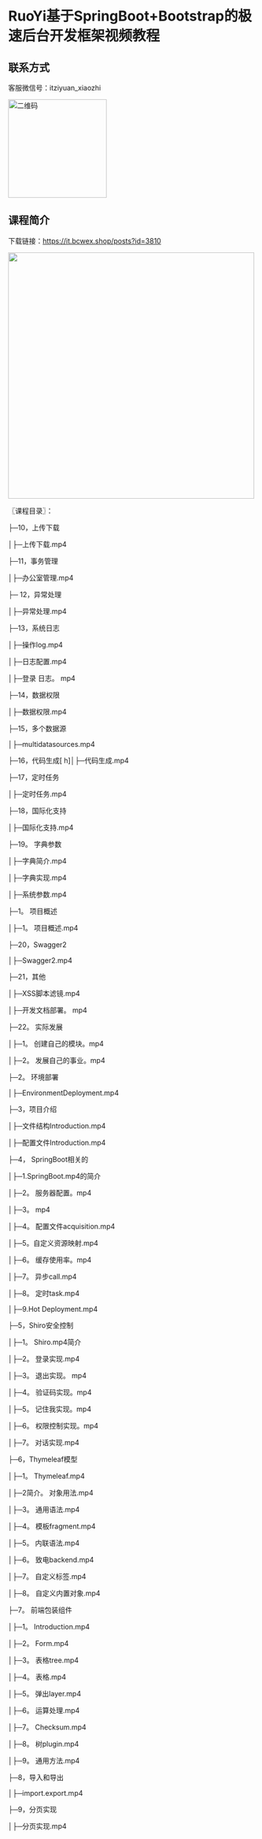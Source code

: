 # RuoYi基于SpringBoot+Bootstrap的极速后台开发框架视频教程

## 联系方式

客服微信号：itziyuan_xiaozhi

<img src="https://ziyuanyun.oss-cn-guangzhou.aliyuncs.com/common/20240614073449/666b82192834a.jpg" width="200" height="200" alt="二维码">

## 课程简介

下载链接：https://it.bcwex.shop/posts?id=3810

<img src="https://ziyuanyun.oss-cn-guangzhou.aliyuncs.com/yun/20240515185340/66449434c4b11.jpg" width="500" alt="">

  〖课程目录〗：

 ├─10，上传下载

 │├─上传下载.mp4

 ├─11，事务管理

 │├─办公室管理.mp4

 ├─ 12，异常处理

 │├─异常处理.mp4

 ├─13，系统日志

 │├─操作log.mp4

 │├─日志配置.mp4

 │├─登录 日志。 mp4

 ├─14，数据权限

 │├─数据权限.mp4

 ├─15，多个数据源

 │├─multidatasources.mp4

 ├─16，代码生成[ h]│├─代码生成.mp4

 ├─17，定时任务

 │├─定时任务.mp4

 ├─18，国际化支持

 │├─国际化支持.mp4

 ├─19。 字典参数

 │├─字典简介.mp4

 │├─字典实现.mp4

 │├─系统参数.mp4

 ├─1。 项目概述

 │├─1。 项目概述.mp4

 ├─20，Swagger2

 │├─Swagger2.mp4

 ├─21，其他

 │├─XSS脚本滤镜.mp4

 │├─开发文档部署。 mp4

 ├─22。 实际发展

 │├─1。 创建自己的模块。mp4

 │├─2。 发展自己的事业。mp4

 ├─2。 环境部署

 │├─EnvironmentDeployment.mp4

 ├─3，项目介绍

 │├─文件结构Introduction.mp4

 │├─配置文件Introduction.mp4

 ├─4， SpringBoot相关的

 │├─1.SpringBoot.mp4的简介

 │├─2。 服务器配置。mp4

 │├─3。 mp4

 │├─4。 配置文件acquisition.mp4

 │├─5。自定义资源映射.mp4

 │├─6。 缓存使用率。mp4

 │├─7。 异步call.mp4

 │├─8。 定时task.mp4

 │├─9.Hot Deployment.mp4

 ├─5，Shiro安全控制

 │├─1。 Shiro.mp4简介

 │├─2。 登录实现.mp4

 │├─3。 退出实现。 mp4

 │├─4。 验证码实现。mp4

 │├─5。 记住我实现。mp4

 │├─6。 权限控制实现。mp4

 │├─7。 对话实现.mp4

 ├─6，Thymeleaf模型

 │├─1。 Thymeleaf.mp4

 │├─2简介。 对象用法.mp4

 │├─3。 通用语法.mp4

 │├─4。 模板fragment.mp4

 │├─5。 内联语法.mp4

 │├─6。 致电backend.mp4

 │├─7。 自定义标签.mp4

 │├─8。 自定义内置对象.mp4

 ├─7。 前端包装组件

 │├─1。 Introduction.mp4

 │├─2。 Form.mp4

 │├─3。 表格tree.mp4

 │├─4。 表格.mp4

 │├─5。 弹出layer.mp4

 │├─6。 运算处理.mp4

 │├─7。 Checksum.mp4

 │├─8。 树plugin.mp4

 │├─9。 通用方法.mp4

 ├─8，导入和导出

 │├─import.export.mp4

 ├─9，分页实现

 │├─分页实现.mp4

  